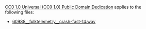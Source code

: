 [CC0 1.0 Universal (CC0 1.0)
Public Domain Dedication](https://creativecommons.org/publicdomain/zero/1.0/) applies to the following files:
* [60988__folktelemetry__crash-fast-14.wav](https://freesound.org/people/folktelemetry/sounds/60988/)